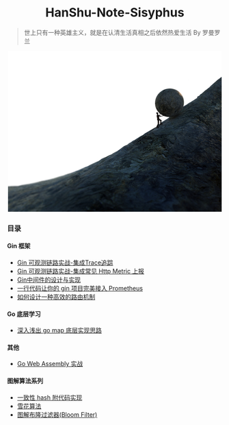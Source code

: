 
<h1 align="center">HanShu-Note-Sisyphus</h1>

>世上只有一种英雄主义，就是在认清生活真相之后依然热爱生活  By 罗曼罗兰

<p align="center">
 <img src="img.png" alt="Image">
</p>


### 目录

#### Gin 框架

- [Gin 可观测链路实战-集成Trace追踪](./Gin%20框架相关/Gin%20可观测链路实战-集成Trace追踪/Gin%20可观测链路实战-集成Trace追踪.md)
- [Gin 可观测链路实战-集成常见 Http Metric 上报](./Gin%20框架相关/Gin%20可观测链路实战-集成常见%20Http%20Metric%20上报/Gin%20可观测链路实战-集成常见%20Http%20Metric%20上报.md)
- [Gin中间件的设计与实现](./Gin%20框架相关/Gin中间件的设计与实现/Gin中间件的设计与实现.md)
- [一行代码让你的 gin 项目完美接入 Prometheus](./Gin%20框架相关/一行代码让你的%20gin%20项目完美接入%20Prometheus/一行代码让你的%20gin%20项目完美接入%20Prometheus.md)
- [如何设计一种高效的路由机制](./Gin%20框架相关/如何设计一种高效的路由机制/如何设计一种高效的路由机制%3F.md)

#### Go 底层学习
- [深入浅出 go map 底层实现思路](./Go学习笔记/深入浅出%20go%20map%20底层实现思路/深入浅出%20go%20map%20底层实现思路.md)

#### 其他
- [Go Web Assembly 实战](./其他/Go%20Web%20Assembly/Go%20Web%20Assembly.md)

#### 图解算法系列
- [一致性 hash 附代码实现](./图解算法/一致性Hash/图解一致性%20hash.md)
- [雪花算法](./图解算法/雪花算法/雪花算法.md)
- [图解布隆过滤器(Bloom Filter)](./图解算法/图解布隆过滤器(Bloom%20Filter)原理附带Golang%20实现/图解布隆过滤器(Bloom%20Filter)原理附带Golang%20实现.md)


